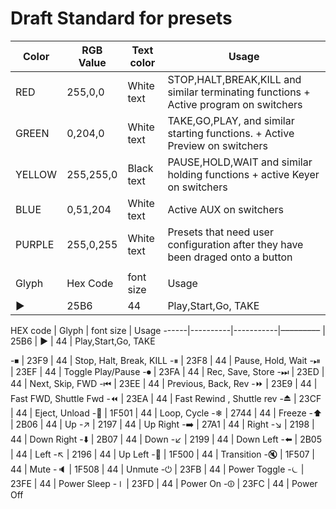 # Draft Standard for presets


Color | RGB Value | Text color | Usage	
------|-----------|------------|----------
RED | 255,0,0 | White text | STOP,HALT,BREAK,KILL and similar terminating functions + Active program on switchers
GREEN | 0,204,0 | White text | TAKE,GO,PLAY, and similar starting functions. + Active Preview on switchers
YELLOW | 255,255,0 | Black text | PAUSE,HOLD,WAIT and similar holding functions + active Keyer on switchers
BLUE | 0,51,204 | White text | Active AUX on switchers
PURPLE | 255,0,255 | White text | Presets that need user configuration after they have been draged onto a button 
  |  |  |  
Glyph | Hex Code | font size | Usage 
| ▶️ | 25B6 | 44 | Play,Start,Go, TAKE
 

HEX code | Glyph | font size | Usage 
------|----------|-----------|–––––––––
| 25B6 | ▶️ | 44 | Play,Start,Go, TAKE

-⏹ | 23F9 | 44 | Stop, Halt, Break, KILL
-⏸ | 23F8 | 44 | Pause, Hold, Wait
-⏯ | 23EF | 44 | Toggle Play/Pause 
-⏺ | 23FA | 44 | Rec, Save, Store 
-⏭ | 23ED | 44 | Next, Skip, FWD
-⏮ | 23EE | 44 | Previous, Back, Rev
-⏩ | 23E9 | 44 | Fast FWD, Shuttle Fwd
-⏪ | 23EA | 44 | Fast Rewind , Shuttle rev
-⏏️ | 23CF | 44 | Eject, Unload
-🔁 | 1F501 | 44 | Loop, Cycle
-❄︎ | 2744 | 44 | Freeze
-⬆️ | 2B06 | 44 | Up
-↗️ | 2197 | 44 | Up Right
-➡️ | 27A1 | 44 | Right
-↘️ | 2198 | 44 | Down Right
-⬇️ | 2B07 | 44 | Down
-↙️ | 2199 | 44 | Down Left 
-⬅️ | 2B05 | 44 | Left
-↖️ | 2196 | 44 | Up Left 
-🔀 | 1F500 | 44 | Transition
-🔇 | 1F507 | 44 | Mute 
-🔈 | 1F508 | 44 | Unmute 
-⏻ | 23FB | 44 | Power Toggle 
-⏾ | 23FE | 44 | Power Sleep 
-⏽ | 23FD | 44 | Power On
-⏼ | 23FC | 44 | Power Off